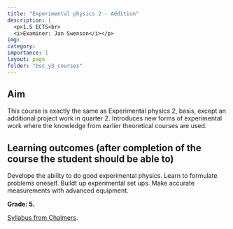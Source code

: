 ```yaml
---
title: "Experimental physics 2 - Addition"
description: |
  <p>1.5 ECTS<br>
  <i>Examiner: Jan Swenson</i></p>
img:
category:
importance: 1
layout: page
folder: "bsc_y3_courses"
---
```


## Aim

This course is exactly the same as Experimental physics 2, basis, except an additional project work in quarter 2. Introduces new forms of experimental work where the knowledge from earlier theoretical courses are used.

## Learning outcomes (after completion of the course the student should be able to)

Develope the ability to do good experimental physics. Learn to formulate problems oneself. Buildt up experimental set ups. Make accurate measurements with advanced equipment.

**Grade: 5.**

[Syllabus from Chalmers](https://www.chalmers.se/en/education/your-studies/find-course-and-programme-syllabi/course-syllabus/TIF096/?acYear=2022%2F2023).
